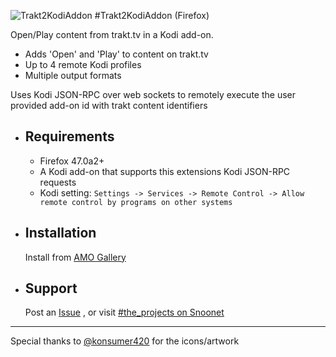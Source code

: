 ![Trakt2KodiAddon](https://raw.githubusercontent.com/anxdpanic/Trakt2KodiAddon-Extension/firefox/images/icon_128.png)
#Trakt2KodiAddon (Firefox)

Open/Play content from trakt.tv in a Kodi add-on.

- Adds 'Open' and 'Play' to content on trakt.tv
- Up to 4 remote Kodi profiles
- Multiple output formats

Uses Kodi JSON-RPC over web sockets to remotely execute the user provided add-on id with trakt content identifiers


- Requirements
    -
    
    - Firefox 47.0a2+
    - A Kodi add-on that supports this extensions Kodi JSON-RPC requests
    - Kodi setting: `Settings -> Services -> Remote Control -> Allow remote control by programs on other systems`

- Installation
    -

    Install from [AMO Gallery](https://addons.mozilla.org/en-US/firefox/addon/trakt2kodiaddon/)

- Support
    -

    Post an [Issue](https://github.com/anxdpanic/Trakt2KodiAddon-Extension/issues) , or visit [#the_projects on Snoonet](https://kiwiirc.com/client/irc.snoonet.org/The_Projects)

---

Special thanks to [@konsumer420](https://twitter.com/konsumer420) for the icons/artwork
